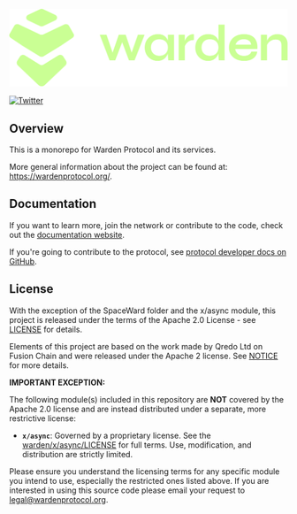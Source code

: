 ![Warden Protocol](./docs/developer-docs/warden-logo.png)

[![Twitter](https://img.shields.io/twitter/follow/wardenprotocol)](https://x.com/wardenprotocol)

## Overview

This is a monorepo for Warden Protocol and its services.

More general information about the project can be found at:
https://wardenprotocol.org/.

## Documentation

If you want to learn more, join the network or contribute to the code, check 
out the [documentation website](https://docs.wardenprotocol.org/).

If you're going to contribute to the protocol, see [protocol developer docs on GitHub](protocol-developer-docs).

## License

With the exception of the SpaceWard folder and the x/async module, this project 
is released under the terms of the Apache 2.0 License - see [LICENSE](./LICENSE) 
for details.

Elements of this project are based on the work made by Qredo Ltd on 
Fusion Chain and were released under 
the Apache 2 license. See [NOTICE](./NOTICE) for more details.

**IMPORTANT EXCEPTION:**

The following module(s) included in this repository are **NOT** covered by the 
Apache 2.0 license and are instead distributed under a separate, more 
restrictive license:

* **`x/async`**: Governed by a proprietary license. See the [warden/x/async/LICENSE](./warden/x/async/LICENSE) 
for full terms. Use, modification, and distribution are strictly limited.

Please ensure you understand the licensing terms for any specific module you 
intend to use, especially the restricted ones listed above. If you are 
interested in using this source code please email your request to 
legal@wardenprotocol.org.
